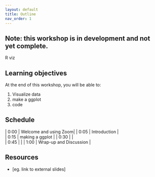 ```yaml
---
layout: default
title: Outline
nav_order: 1
---
```


## Note: this workshop is in development and not yet complete.

R viz 

## Learning objectives

At the end of this workshop, you will be able to:
1. Visualize data 
2. make a ggplot
3. code

## Schedule

| 0:00 | Welcome and using Zoom|
| 0:05 | Introduction |  
| 0:15 | making a ggplot |
| 0:30 |  |   
| 0:45 |  |
| 1:00 | Wrap-up and Discussion |

## Resources
* [eg. link to external slides]
